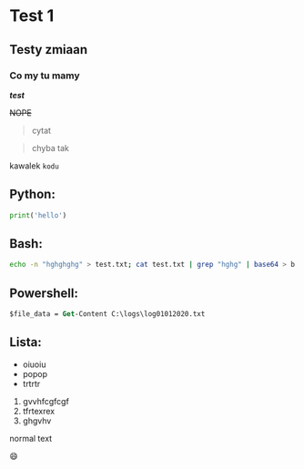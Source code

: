 # Test 1

## Testy zmiaan


### Co my tu mamy

***test***

~~NOPE~~

> cytat

> chyba tak

kawalek `kodu`

## Python:

```python
print('hello')
```
## Bash:
```bash
echo -n "hghghghg" > test.txt; cat test.txt | grep "hghg" | base64 > b.txt
```
## Powershell:
```ps
$file_data = Get-Content C:\logs\log01012020.txt
```

## Lista:

- oiuoiu
- popop
- trtrtr

1. gvvhfcgfcgf
2. tfrtexrex
3. ghgvhv

normal text
  
:smile: